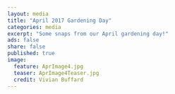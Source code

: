 ```yaml
---
layout: media
title: "April 2017 Gardening Day"
categories: media
excerpt: "Some snaps from our April gardening day!"
ads: false
share: false
published: true
image:
  feature: AprImage4.jpg
  teaser: AprImage4Teaser.jpg
  credit: Vivian Buffard
---
```


